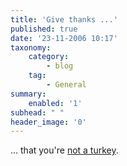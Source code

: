 ```yaml
---
title: 'Give thanks ...'
published: true
date: '23-11-2006 10:17'
taxonomy:
    category:
        - blog
    tag:
        - General
summary:
    enabled: '1'
subhead: " "
header_image: '0'
---
```


... that you're [not a turkey](https://www.indietits.com/2006/11/yelling-bird-does-not-have-very-clear.html).
